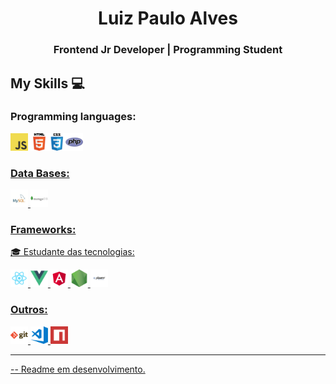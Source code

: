

<h1 align="center">Luiz Paulo Alves</h1>

<h3 align="center">Frontend Jr Developer | Programming Student


## My Skills :computer:


### Programming languages:  

<p><img alt="JavaScript" title="JavaScript" height="28px"
src="https://raw.githubusercontent.com/github/explore/80688e429a7d4ef2fca1e82350fe8e3517d3494d/topics/javascript/javascript.png"/> <a href="#"><img alt="HTML5" title="HTML5" height="28px"
src="https://raw.githubusercontent.com/github/explore/80688e429a7d4ef2fca1e82350fe8e3517d3494d/topics/html/html.png"/><a href="#"><img alt="CSS3" title="CSS3" height="28px"
src="https://raw.githubusercontent.com/github/explore/80688e429a7d4ef2fca1e82350fe8e3517d3494d/topics/css/css.png"/><img alt="PHP" title="PHP" height="28px"
src="https://raw.githubusercontent.com/github/explore/80688e429a7d4ef2fca1e82350fe8e3517d3494d/topics/php/php.png"/></p>


### Data Bases: 

<p><img alt="MySql" title="MySql" height="28px"
src="https://raw.githubusercontent.com/github/explore/80688e429a7d4ef2fca1e82350fe8e3517d3494d/topics/mysql/mysql.png"/> <img alt="MongoDB" title="MongoDB" height="28px"
src="https://raw.githubusercontent.com/github/explore/80688e429a7d4ef2fca1e82350fe8e3517d3494d/topics/mongodb/mongodb.png"/> </p>


### Frameworks: 
🎓 Estudante das tecnologias:
<p><img alt="React" title="React" height="28px"
src="https://raw.githubusercontent.com/github/explore/80688e429a7d4ef2fca1e82350fe8e3517d3494d/topics/react/react.png"/> <img alt="Vue" title="Vue" height="28px"
src="https://raw.githubusercontent.com/github/explore/80688e429a7d4ef2fca1e82350fe8e3517d3494d/topics/vue/vue.png"/> <img alt="Angular" title="Angular" height="28px"
src="https://raw.githubusercontent.com/github/explore/80688e429a7d4ef2fca1e82350fe8e3517d3494d/topics/angular/angular.png"/> <img alt="Node" title="Node" height="28px"
src="https://raw.githubusercontent.com/github/explore/80688e429a7d4ef2fca1e82350fe8e3517d3494d/topics/nodejs/nodejs.png"/> <img alt="JQuery" title="JQuery" height="28px"
src="https://raw.githubusercontent.com/github/explore/80688e429a7d4ef2fca1e82350fe8e3517d3494d/topics/jquery/jquery.png"/></p>

### Outros: 

<p> <img alt="Git" title="Git" height="28px"
src="https://raw.githubusercontent.com/github/explore/80688e429a7d4ef2fca1e82350fe8e3517d3494d/topics/git/git.png"/> <img alt="VSCode" title="VSCode" height="28px"
src="https://raw.githubusercontent.com/github/explore/80688e429a7d4ef2fca1e82350fe8e3517d3494d/topics/visual-studio-code/visual-studio-code.png"/> <img alt="NPM" title="NPM" height="28px"
src="https://raw.githubusercontent.com/github/explore/80688e429a7d4ef2fca1e82350fe8e3517d3494d/topics/npm/npm.png"/></p>

<hr>

<p>-- Readme em desenvolvimento.
